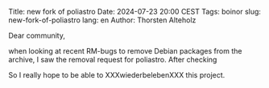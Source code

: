 Title: new fork of poliastro
Date: 2024-07-23 20:00 CEST
Tags: boinor
slug: new-fork-of-poliastro
lang: en
Author: Thorsten Alteholz

Dear community,

when looking at recent RM-bugs to remove Debian packages from the archive,
I saw the removal request for poliastro. After checking 

So I really hope to be able to XXXwiederbelebenXXX this project.
